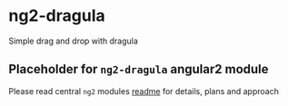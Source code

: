 # ng2-dragula
Simple drag and drop with dragula

## Placeholder for `ng2-dragula` angular2 module

Please read central `ng2` modules [readme](https://github.com/valor-software/ng2-plans) for details, plans and approach
